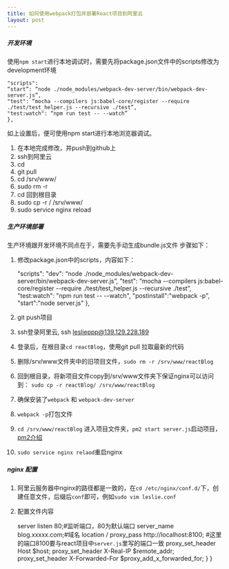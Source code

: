```yaml
---
title: 如何使用webpack打包并部署React项目到阿里云
layout: post
---
```


##### 开发环境
使用`npm start`进行本地调试时，需要先将package.json文件中的scripts修改为development环境

    "scripts":
    “start”: “node ./node_modules/webpack-dev-server/bin/webpack-dev-server.js”,
    "test": “mocha --compilers js:babel-core/register --require ./test/test_helper.js --recursive ./test”,
    "test:watch": “npm run test -- --watch”
    },

如上设置后，便可使用npm start进行本地浏览器调试。


1.	在本地完成修改，并push到github上
2.	ssh到阿里云
3.	cd <targetFolder>
4.	git pull
5.	cd /srv/www/
6.	sudo rm -r <targetFolder>
7.	cd 回到根目录
8.	sudo cp -r <targetFolder>/ /srv/www/
9.	sudo service nginx reload


##### 生产环境部署
生产环境跟开发环境不同点在于，需要先手动生成bundle.js文件
步骤如下：
1. 修改package.json中的scripts，内容如下：

	"scripts":
	"dev": “node ./node_modules/webpack-dev-server/bin/webpack-dev-server.js”,
	"test": “mocha --compilers js:babel-core/register --require ./test/test_helper.js --recursive ./test”,
	"test:watch": "npm run test -- --watch",
	"postinstall":"webpack -p",
	"start":"node server.js"
	  },

2. git push项目

3. ssh登录阿里云, ssh leslieppp@139.129.228.189

4.  登录后，在根目录`cd reactBlog`，使用git pull 拉取最新的代码

5.  删除/srv/www文件夹中的旧项目文件，`sudo rm -r /srv/www/reactBlog`

6.  回到根目录，将新项目文件copy到/srv/www文件夹下保证nginx可以访问到： `sudo cp -r reactBlog/ /srv/www/reactBlog`

7.  确保安装了`webpack` 和 `webpack-dev-server`

8. `webpack -p`打包文件

9.  `cd /srv/www/reactBlog` 进入项目文件夹，`pm2 start server.js`启动项目，[pm2介绍](http://www.jianshu.com/p/43525232b03b "pm2介绍")

10.  `sudo service nginx relaod`重启nginx


##### nginx 配置
1. 阿里云服务器中nginx的路径都是一致的，在`cd /etc/nginx/conf.d/`下，创建任意文件，后缀后`conf`即可，例如`sudo vim leslie.conf`
2.  配置文件内容

	server
	listen       80;#监听端口，80为默认端口
	server_name  blog.xxxxx.com;#域名
	location /
	proxy_pass http://localhost:8100; #这里的端口8100要与react项目中`server.js`里写的端口一致
	proxy_set_header   Host    $host;
	proxy_set_header   X-Real-IP   $remote_addr;
	proxy_set_header   X-Forwarded-For $proxy_add_x_forwarded_for;
	}
	}
